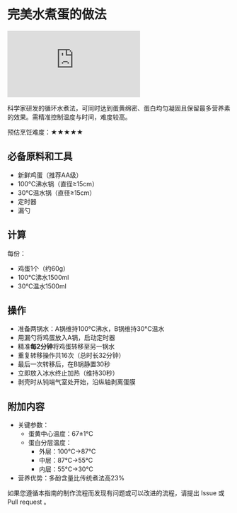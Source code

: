 # 完美水煮蛋的做法

![完美水煮蛋](https://img-s-msn-com.akamaized.net/tenant/amp/entityid/AA1yBdnK.img?w=768&h=512&m=6)

科学家研发的循环水煮法，可同时达到蛋黄绵密、蛋白均匀凝固且保留最多营养素的效果。需精准控制温度与时间，难度较高。

预估烹饪难度：★★★★★

## 必备原料和工具

- 新鲜鸡蛋（推荐AA级）
- 100°C沸水锅（直径≥15cm）
- 30°C温水锅（直径≥15cm）
- 定时器
- 漏勺

## 计算

每份：

- 鸡蛋1个（约60g）
- 100°C沸水1500ml
- 30°C温水1500ml

## 操作

- 准备两锅水：A锅维持100°C沸水，B锅维持30°C温水
- 用漏勺将鸡蛋放入A锅，启动定时器
- 精准**每2分钟**将鸡蛋转移至另一锅水
- 重复转移操作共16次（总时长32分钟）
- 最后一次转移后，在B锅静置30秒
- 立即放入冰水终止加热（维持30秒）
- 剥壳时从钝端气室处开始，沿纵轴剥离蛋膜

## 附加内容

- 关键参数：
  - 蛋黄中心温度：67±1°C
  - 蛋白分层温度：
    - 外层：100°C→87°C
    - 中层：87°C→55°C
    - 内层：55°C→30°C
- 营养优势：多酚含量比传统煮法高23%

如果您遵循本指南的制作流程而发现有问题或可以改进的流程，请提出 Issue 或 Pull request 。
